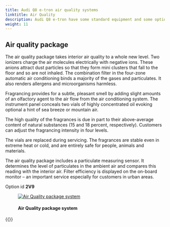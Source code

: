 ```yaml
---
title: Audi Q8 e-tron air quality systems
linktitle: Air Quality
description: Audi Q8 e-tron have some standard equipment and some options to make the air better inside the car.
weight: 11
---
```

<!-- markdownlint-disable MD033 -->

## Air quality package

The air quality package takes interior air quality to a whole new level. Two ionizers charge the air molecules electrically with negative ions. These anions attract dust particles so that they form mini clusters that fall to the floor and so are not inhaled. 
The combination filter in the four-zone automatic air conditioning binds a majority of the gases and particulates. It also renders allergens and microorganisms harmless.

Fragrancing provides for a subtle, pleasant smell by adding slight amounts of an olfactory agent to the air flow from the air conditioning system. The instrument panel conceals two vials of highly concentrated oil evoking optional a hint of sea breeze or mountain air. 

The high quality of the fragrances is due in part to their above-average content of natural substances (15 and 18 percent, respectively). Customers can adjust the fragrancing intensity in four levels. 

The vials are replaced during servicing. 
The fragrances are stable even in extreme heat or cold, and are entirely safe for people, animals and materials.

The air quality package includes a particulate measuring sensor. It determines the level of particulates in the ambient air and compares this reading with the interior air. Filter efficiency is displayed on the on-board monitor – an important service especially for customers in urban areas.

Option id **2V9**

<figure>
    <a href="https://media.electrichasgoneaudi.net/multimedia/models/e-tron/technology/airquality/airqualitypackage.jpg">
        <img src="https://media.electrichasgoneaudi.net/multimedia/models/e-tron/technology/airquality/airqualitypackages.jpg"
        class="img-fluid" alt="Air Quality package system" title="Air Quality package system">
    </a>
    <figcaption><h4>Air Quality package system</h4></figcaption>
</figure>

{{<children description="true" />}}
